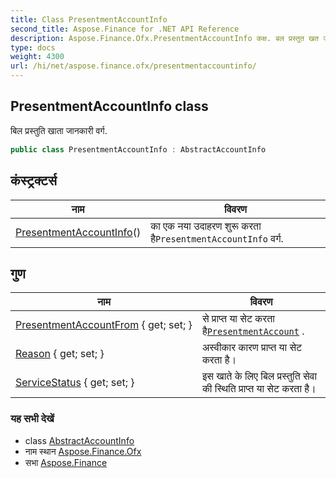 ```yaml
---
title: Class PresentmentAccountInfo
second_title: Aspose.Finance for .NET API Reference
description: Aspose.Finance.Ofx.PresentmentAccountInfo कक्ष. बल प्रस्तुत खत जनकर वर्ग.
type: docs
weight: 4300
url: /hi/net/aspose.finance.ofx/presentmentaccountinfo/
---
```

## PresentmentAccountInfo class

बिल प्रस्तुति खाता जानकारी वर्ग.

```csharp
public class PresentmentAccountInfo : AbstractAccountInfo
```

## कंस्ट्रक्टर्स

| नाम | विवरण |
| --- | --- |
| [PresentmentAccountInfo](presentmentaccountinfo/)() | का एक नया उदाहरण शुरू करता है`PresentmentAccountInfo` वर्ग. |

## गुण

| नाम | विवरण |
| --- | --- |
| [PresentmentAccountFrom](../../aspose.finance.ofx/presentmentaccountinfo/presentmentaccountfrom/) { get; set; } | से प्राप्त या सेट करता है[`PresentmentAccount`](../presentmentaccount/) . |
| [Reason](../../aspose.finance.ofx/presentmentaccountinfo/reason/) { get; set; } | अस्वीकार कारण प्राप्त या सेट करता है। |
| [ServiceStatus](../../aspose.finance.ofx/presentmentaccountinfo/servicestatus/) { get; set; } | इस खाते के लिए बिल प्रस्तुति सेवा की स्थिति प्राप्त या सेट करता है। |

### यह सभी देखें

* class [AbstractAccountInfo](../abstractaccountinfo/)
* नाम स्थान [Aspose.Finance.Ofx](../../aspose.finance.ofx/)
* सभा [Aspose.Finance](../../)


